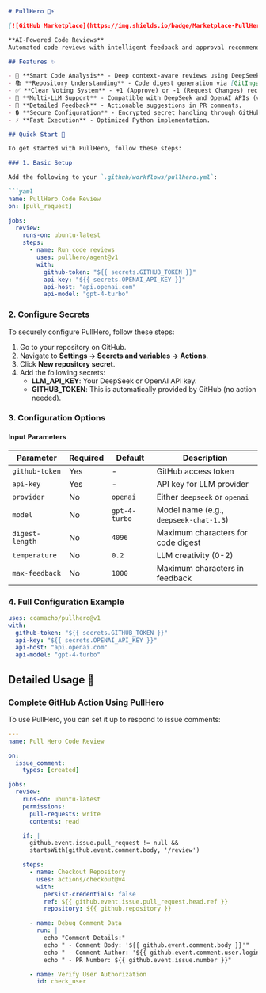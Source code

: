 ```markdown
# PullHero 🤖⚡

[![GitHub Marketplace](https://img.shields.io/badge/Marketplace-PullHero-blue.svg?logo=github&style=flat-square)](https://github.com/marketplace/actions/pullhero)

**AI-Powered Code Reviews**  
Automated code reviews with intelligent feedback and approval recommendations using state-of-the-art language models. PullHero aims to enhance the code review process by providing insightful analysis, suggestions, and efficient workflows for development teams.

## Features ✨

- 🧠 **Smart Code Analysis** - Deep context-aware reviews using DeepSeek or OpenAI.
- 📚 **Repository Understanding** - Code digest generation via [GitIngest](https://github.com/cyclotruc/gitingest).
- ✅ **Clear Voting System** - +1 (Approve) or -1 (Request Changes) recommendations.
- 🔌 **Multi-LLM Support** - Compatible with DeepSeek and OpenAI APIs (v1/chat/completions).
- 📝 **Detailed Feedback** - Actionable suggestions in PR comments.
- 🔒 **Secure Configuration** - Encrypted secret handling through GitHub.
- ⚡ **Fast Execution** - Optimized Python implementation.

## Quick Start 🚀

To get started with PullHero, follow these steps:

### 1. Basic Setup

Add the following to your `.github/workflows/pullhero.yml`:

```yaml
name: PullHero Code Review
on: [pull_request]

jobs:
  review:
    runs-on: ubuntu-latest
    steps:
      - name: Run code reviews
        uses: pullhero/agent@v1
        with:
          github-token: "${{ secrets.GITHUB_TOKEN }}"
          api-key: "${{ secrets.OPENAI_API_KEY }}"
          api-host: "api.openai.com"
          api-model: "gpt-4-turbo"
```

### 2. Configure Secrets

To securely configure PullHero, follow these steps:

1. Go to your repository on GitHub.
2. Navigate to **Settings → Secrets and variables → Actions**.
3. Click **New repository secret**.
4. Add the following secrets:
   - **LLM_API_KEY**: Your DeepSeek or OpenAI API key.
   - **GITHUB_TOKEN**: This is automatically provided by GitHub (no action needed).

### 3. Configuration Options

#### Input Parameters

| Parameter       | Required | Default     | Description                               |
|----------------|----------|-------------|-------------------------------------------|
| `github-token`  | Yes      | -           | GitHub access token                       |
| `api-key`       | Yes      | -           | API key for LLM provider                  |
| `provider`      | No       | `openai`    | Either `deepseek` or `openai`             |
| `model`         | No       | `gpt-4-turbo` | Model name (e.g., `deepseek-chat-1.3`)    |
| `digest-length` | No       | `4096`      | Maximum characters for code digest        |
| `temperature`   | No       | `0.2`       | LLM creativity (0-2)                      |
| `max-feedback`  | No       | `1000`      | Maximum characters in feedback            |

### 4. Full Configuration Example

```yaml
uses: ccamacho/pullhero@v1
with:
  github-token: "${{ secrets.GITHUB_TOKEN }}"
  api-key: "${{ secrets.OPENAI_API_KEY }}"
  api-host: "api.openai.com"
  api-model: "gpt-4-turbo"
```

## Detailed Usage 📖

### Complete GitHub Action Using PullHero

To use PullHero, you can set it up to respond to issue comments:

```yaml
---
name: Pull Hero Code Review

on:
  issue_comment:
    types: [created]

jobs:
  review:
    runs-on: ubuntu-latest
    permissions:
      pull-requests: write
      contents: read

    if: |
      github.event.issue.pull_request != null &&
      startsWith(github.event.comment.body, '/review')

    steps:
      - name: Checkout Repository
        uses: actions/checkout@v4
        with:
          persist-credentials: false
          ref: ${{ github.event.issue.pull_request.head.ref }}
          repository: ${{ github.repository }}

      - name: Debug Comment Data
        run: |
          echo "Comment Details:"
          echo " - Comment Body: '${{ github.event.comment.body }}'"
          echo " - Comment Author: '${{ github.event.comment.user.login }}'"
          echo " - PR Number: ${{ github.event.issue.number }}"

      - name: Verify User Authorization
        id: check_user
